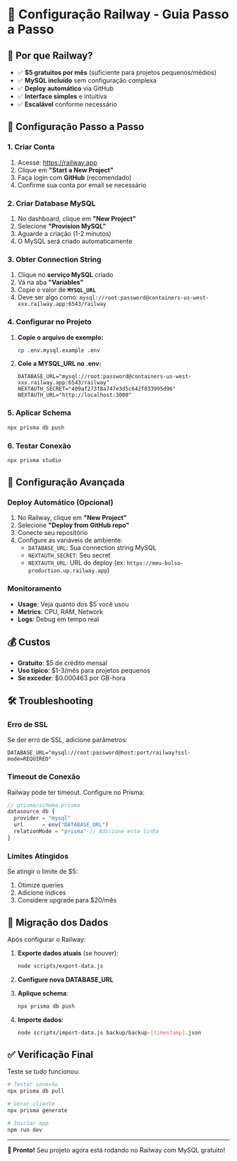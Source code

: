 # 🚂 Configuração Railway - Guia Passo a Passo

## 🎯 Por que Railway?
- ✅ **$5 gratuitos por mês** (suficiente para projetos pequenos/médios)
- ✅ **MySQL incluído** sem configuração complexa
- ✅ **Deploy automático** via GitHub
- ✅ **Interface simples** e intuitiva
- ✅ **Escalável** conforme necessário

## 🚀 Configuração Passo a Passo

### 1. Criar Conta
1. Acesse: https://railway.app
2. Clique em **"Start a New Project"**
3. Faça login com **GitHub** (recomendado)
4. Confirme sua conta por email se necessário

### 2. Criar Database MySQL
1. No dashboard, clique em **"New Project"**
2. Selecione **"Provision MySQL"**
3. Aguarde a criação (1-2 minutos)
4. O MySQL será criado automaticamente

### 3. Obter Connection String
1. Clique no **serviço MySQL** criado
2. Vá na aba **"Variables"**
3. Copie o valor de **`MYSQL_URL`**
4. Deve ser algo como: `mysql://root:password@containers-us-west-xxx.railway.app:6543/railway`

### 4. Configurar no Projeto
1. **Copie o arquivo de exemplo:**
   ```bash
   cp .env.mysql.example .env
   ```

2. **Cole a MYSQL_URL no .env:**
   ```env
   DATABASE_URL="mysql://root:password@containers-us-west-xxx.railway.app:6543/railway"
   NEXTAUTH_SECRET="409af273f8a747e3d5c642f033995d96"
   NEXTAUTH_URL="http://localhost:3000"
   ```

### 5. Aplicar Schema
```bash
npx prisma db push
```

### 6. Testar Conexão
```bash
npx prisma studio
```

## 🔧 Configuração Avançada

### Deploy Automático (Opcional)
1. No Railway, clique em **"New Project"**
2. Selecione **"Deploy from GitHub repo"**
3. Conecte seu repositório
4. Configure as variáveis de ambiente:
   - `DATABASE_URL`: Sua connection string MySQL
   - `NEXTAUTH_SECRET`: Seu secret
   - `NEXTAUTH_URL`: URL do deploy (ex: `https://meu-bolso-production.up.railway.app`)

### Monitoramento
- **Usage**: Veja quanto dos $5 você usou
- **Metrics**: CPU, RAM, Network
- **Logs**: Debug em tempo real

## 💰 Custos
- **Gratuito**: $5 de crédito mensal
- **Uso típico**: $1-3/mês para projetos pequenos
- **Se exceder**: $0.000463 por GB-hora

## 🛠️ Troubleshooting

### Erro de SSL
Se der erro de SSL, adicione parâmetros:
```env
DATABASE_URL="mysql://root:password@host:port/railway?ssl-mode=REQUIRED"
```

### Timeout de Conexão
Railway pode ter timeout. Configure no Prisma:
```javascript
// prisma/schema.prisma
datasource db {
  provider = "mysql"
  url      = env("DATABASE_URL")
  relationMode = "prisma" // Adicione esta linha
}
```

### Limites Atingidos
Se atingir o limite de $5:
1. Otimize queries
2. Adicione índices
3. Considere upgrade para $20/mês

## 🔄 Migração dos Dados

Após configurar o Railway:

1. **Exporte dados atuais** (se houver):
   ```bash
   node scripts/export-data.js
   ```

2. **Configure nova DATABASE_URL**

3. **Aplique schema**:
   ```bash
   npx prisma db push
   ```

4. **Importe dados**:
   ```bash
   node scripts/import-data.js backup/backup-[timestamp].json
   ```

## ✅ Verificação Final

Teste se tudo funcionou:
```bash
# Testar conexão
npx prisma db pull

# Gerar cliente
npx prisma generate

# Iniciar app
npm run dev
```

---

**🎉 Pronto!** Seu projeto agora está rodando no Railway com MySQL gratuito!